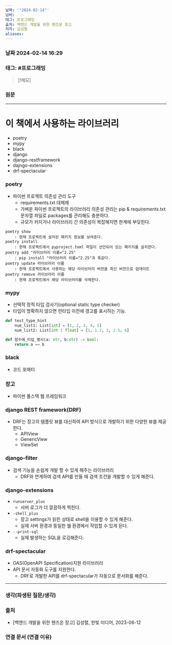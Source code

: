 ```yaml
---
날짜: '"2024-02-14"'
넘버: 
태그: 프로그래밍
출처: 백엔드 개발을 위한 핸즈온 장고
저자: 김성렬
aliases:
---
```

### 날짜  2024-02-14 16:29

### 태그: #프로그래밍 

>[!메모]
>

### 원문
---
# 이 책에서 사용하는 라이브러리
- poetry
- mypy
- black
- django
- django-restframework
- dajngo-extensions
- drf-spectacular
### poetry
- 파이썬 프로젝트 의존성 관리 도구
	- requirements.txt 대체제
	- 가벼운 파이썬 프로젝트의 라이브러리 의존성 관리는 pip & requirements.txt 문자열 파일로 packages를 관리해도 충분하다.
	- 규모가 커지거나 라이브러리 간 의존성이 복잡해지면 한계에 부딪힌다.
```
poetry show
	: 현재 프로젝트에 설치된 패키지 정보를 보여준다.
poetry install
	: 현재 프로젝트에서 pyproject.toml 파일이 선언되어 있는 패키지를 설치한다.
poetry add "라이브러리 이름=^2.25"
	: pip install "라이브러리 이름=^2.25"과 똑같다.
poetry update 라이브러리 이름
	: 현재 프로젝트에서 사용하는 해당 라이브러리 버전을 최신 버전으로 업데이트
poetry remove 라이브러리 이름
	: 현재 프로젝트에서 해당 라이브러리를 삭제한다.
```
### mypy
- 선택적 정적 타입 검사기(optional static type checker)
- 타입이 명확하지 않으면 런타입 이전에 경고를 표시하는 기능.
```python
def test_type_hint
	num_list1: List[int] = [1, 2, 3, 4, 5]
	num_list2: List[int | float] = [1, 1.2, 2, 2.5, 6]

def 함수에_타입_명시(a: str, b:str) -> bool:
	return a == b
```
### black
- 코드 포매터
### 장고
- 파이썬 풀스택 웹 프레임워크
### django REST framework(DRF)
- DRF는 장고의 템플릿 뷰를 대신하여 API 방식으로 개발하기 위한 다양한 뷰를 제공한다.
	- APIView
	- GenericView
	- ViewSet
### django-filter
- 검색 기능을 손쉽게 개발 할 수 있게 해주는 라이브러리
	- DRF와 연계하여 검색 API를 만들 때 검색 조건을 개발할 수 있게 해준다.
### django-extensions
- `runserver_plus`
	- 서버 로그가 더 깔끔하게 찍힌다.
- `-shell_plus` 
	- 장고 settings가 읽힌 상태로 shell을 이용할 수 있게 해준다.
	- 실제 서버 환경과 동일한 쉘 환경에서 작업할 수 있게 된다.
- `--print-sql`
	- 실제 발생하는 SQL을 로깅해준다.
### drf-spectacular
- OAS(OpenAPI Specification)지원 라이브러리
- API 문서 자동화 도구를 지원한다.
	- DRF로 개발한 API를 drf-spectacular가 자동으로 문서화를 해준다.

---
### 생각(파생된 질문/생각)

### 출처
- \[백엔드 개발을 위한 핸즈온 장고] 김성렬, 한빛 미디어, 2023-06-12

### 연결 문서 (연결 이유)
